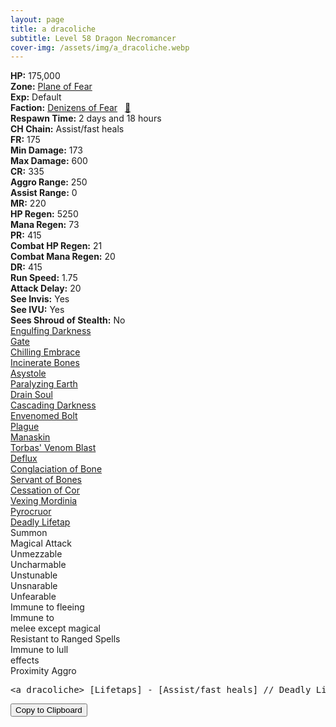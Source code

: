 ```yaml
---
layout: page
title: a dracoliche
subtitle: Level 58 Dragon Necromancer
cover-img: /assets/img/a_dracoliche.webp
---
```


<div class="info-section">
<div class="info-item"><strong>HP:</strong> 175,000</div>
<div class="info-item"><strong>Zone:</strong> <a href="https://www.pqdi.cc/zone/72" target="_blank">Plane of Fear</a></div>
<div class="info-item"><strong>Exp:</strong> Default</div>
<div class="info-item"><strong>Faction:</strong> <a href="https://www.pqdi.cc/faction/5007" target="_blank">Denizens of Fear</a>&nbsp;&nbsp;&nbsp;<a href="https://www.pqdi.cc/npc/72090" target="_blank" title="View NPC on PQDI">🔗</a></div>
</div>

<div class="info-lockout">
<div class="info-lockoutitem"><strong>Respawn Time:</strong> 2 days and 18 hours </div>
<div class="info-lockoutitem"><strong>CH Chain:</strong> Assist/fast heals</div>
</div>

<div class="stats-grid">
<div class="stats-row">
<div class="stats-cell"><strong>FR:</strong> 175</div>
<div class="stats-cell"><strong>Min Damage:</strong> 173</div>
<div class="stats-cell"><strong>Max Damage:</strong> 600</div>
</div>
<div class="stats-row">
<div class="stats-cell"><strong>CR:</strong> 335</div>
<div class="stats-cell"><strong>Aggro Range:</strong> 250</div>
<div class="stats-cell"><strong>Assist Range:</strong> 0</div>
</div>
<div class="stats-row">
<div class="stats-cell"><strong>MR:</strong> 220</div>
<div class="stats-cell"><strong>HP Regen:</strong> 5250</div>
<div class="stats-cell"><strong>Mana Regen:</strong> 73</div>
</div>
<div class="stats-row">
<div class="stats-cell"><strong>PR:</strong> 415</div>
<div class="stats-cell"><strong>Combat HP Regen:</strong> 21</div>
<div class="stats-cell"><strong>Combat Mana Regen:</strong> 20</div>
</div>
<div class="stats-row">
<div class="stats-cell"><strong>DR:</strong> 415</div>
<div class="stats-cell"><strong>Run Speed:</strong> 1.75</div>
<div class="stats-cell"><strong>Attack Delay:</strong> 20</div>
</div>
<div class="stats-row">
<div class="stats-cell"><strong>See Invis:</strong> Yes</div>
<div class="stats-cell"><strong>See IVU:</strong> Yes</div>
<div class="stats-cell"><strong>Sees Shroud of Stealth:</strong> No</div>
</div>
</div>

<div class="spell-grid">
<div class="spell-cell"><a href="https://www.pqdi.cc/spell/355" target="_blank">Engulfing Darkness</a></div>
<div class="spell-cell"><a href="https://www.pqdi.cc/spell/36" target="_blank">Gate</a></div>
<div class="spell-cell"><a href="https://www.pqdi.cc/spell/1412" target="_blank">Chilling Embrace</a></div>
<div class="spell-cell"><a href="https://www.pqdi.cc/spell/2014" target="_blank">Incinerate Bones</a></div>
<div class="spell-cell"><a href="https://www.pqdi.cc/spell/1508" target="_blank">Asystole</a></div>
<div class="spell-cell"><a href="https://www.pqdi.cc/spell/133" target="_blank">Paralyzing Earth</a></div>
<div class="spell-cell"><a href="https://www.pqdi.cc/spell/447" target="_blank">Drain Soul</a></div>
<div class="spell-cell"><a href="https://www.pqdi.cc/spell/453" target="_blank">Cascading Darkness</a></div>
<div class="spell-cell"><a href="https://www.pqdi.cc/spell/436" target="_blank">Envenomed Bolt</a></div>
<div class="spell-cell"><a href="https://www.pqdi.cc/spell/32" target="_blank">Plague</a></div>
<div class="spell-cell"><a href="https://www.pqdi.cc/spell/1609" target="_blank">Manaskin</a></div>
<div class="spell-cell"><a href="https://www.pqdi.cc/spell/3572" target="_blank">Torbas' Venom Blast</a></div>
<div class="spell-cell"><a href="https://www.pqdi.cc/spell/1613" target="_blank">Deflux</a></div>
<div class="spell-cell"><a href="https://www.pqdi.cc/spell/2015" target="_blank">Conglaciation of Bone</a></div>
<div class="spell-cell"><a href="https://www.pqdi.cc/spell/1622" target="_blank">Servant of Bones</a></div>
<div class="spell-cell"><a href="https://www.pqdi.cc/spell/1615" target="_blank">Cessation of Cor</a></div>
<div class="spell-cell"><a href="https://www.pqdi.cc/spell/1616" target="_blank">Vexing Mordinia</a></div>
<div class="spell-cell"><a href="https://www.pqdi.cc/spell/1617" target="_blank">Pyrocruor</a></div>
<div class="spell-cell"><a href="https://www.pqdi.cc/spell/993" target="_blank">Deadly Lifetap</a></div>
</div>

<div class="ability-grid">
<div class="ability-cell">Summon</div>
<div class="ability-cell">Magical Attack</div>
<div class="ability-cell">Unmezzable</div>
<div class="ability-cell">Uncharmable</div>
<div class="ability-cell">Unstunable</div>
<div class="ability-cell">Unsnarable</div>
<div class="ability-cell">Unfearable</div>
<div class="ability-cell">Immune to fleeing</div>
<div class="ability-cell">Immune to</div>
<div class="ability-cell">melee except magical</div>
<div class="ability-cell">Resistant to Ranged Spells</div>
<div class="ability-cell">Immune to lull</div>
<div class="ability-cell">effects</div>
<div class="ability-cell">Proximity Aggro</div>
</div>

<div class="copy-text-container"><pre class="copy-text-content" id="copy-box">&lt;a dracoliche&gt; [Lifetaps] - [Assist/fast heals] // Deadly Lifetap (targeted lifetap proc, unresistable): 1500 dmg lifetap | **Tank should use evasive, enchanters spam rune **</pre><button class="copy-button" onclick="copyText('copy-box')">Copy to Clipboard</button></div>
